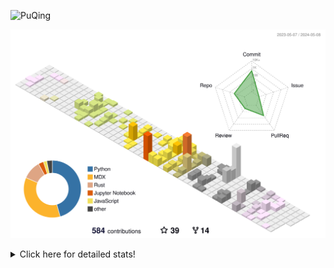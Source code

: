 ![PuQing](https://user-images.githubusercontent.com/27223114/171565019-9a56fae6-b08b-421f-99db-7e830da42371.png)

![](./profile-3d-contrib/profile-season-animate.svg)

<details>
<summary>Click here for detailed stats!</summary>

<!--START_SECTION:waka-->
![Lines of code](https://img.shields.io/badge/From%20Hello%20World%20I%27ve%20Written-1.4%20million%20lines%20of%20code-blue)

**🐱 My GitHub Data** 

> 📦 374.6 kB Used in GitHub's Storage 
 > 
> 🏆 218 Contributions in the Year 2024
 > 
> 🚫 Not Opted to Hire
 > 
> 📜 48 Public Repositories 
 > 
> 🔑 29 Private Repositories 
 > 
**I'm an Early 🐤** 

```text
🌞 Morning                580 commits         ██░░░░░░░░░░░░░░░░░░░░░░░   07.57 % 
🌆 Daytime                3549 commits        ████████████░░░░░░░░░░░░░   46.32 % 
🌃 Evening                1582 commits        █████░░░░░░░░░░░░░░░░░░░░   20.65 % 
🌙 Night                  1951 commits        ██████░░░░░░░░░░░░░░░░░░░   25.46 % 
```


📊 **This Week I Spent My Time On** 

```text
💬 Programming Languages: 
Browsing                 5 hrs 49 mins       ██████████░░░░░░░░░░░░░░░   40.46 % 
Python                   2 hrs 37 mins       █████░░░░░░░░░░░░░░░░░░░░   18.17 % 
Other                    1 hr 52 mins        ███░░░░░░░░░░░░░░░░░░░░░░   13.00 % 
Jupyter Notebook         1 hr 18 mins        ██░░░░░░░░░░░░░░░░░░░░░░░   09.03 % 
Searching                1 hr 10 mins        ██░░░░░░░░░░░░░░░░░░░░░░░   08.10 % 

🔥 Editors: 
Chrome                   7 hrs 52 mins       ██████████████░░░░░░░░░░░   54.66 % 
VS Code                  4 hrs 20 mins       ████████░░░░░░░░░░░░░░░░░   30.18 % 
fish                     1 hr 39 mins        ███░░░░░░░░░░░░░░░░░░░░░░   11.53 % 
Obsidian                 31 mins             █░░░░░░░░░░░░░░░░░░░░░░░░   03.63 % 

💻 Operating System: 
Mac                      10 hrs 9 mins       ██████████████████░░░░░░░   70.51 % 
WSL                      2 hrs 58 mins       █████░░░░░░░░░░░░░░░░░░░░   20.67 % 
Linux                    1 hr 16 mins        ██░░░░░░░░░░░░░░░░░░░░░░░   08.82 % 
```


<!--END_SECTION:waka-->
</details>
